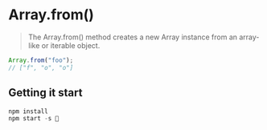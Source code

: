 # Array.from()

> The Array.from() method creates a new Array instance from an array-like or iterable object.

```javascript
Array.from("foo");
// ["f", "o", "o"]
```

## Getting it start

```javascript
npm install
npm start -s 🎉
```
